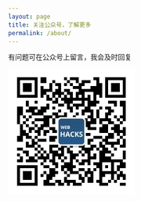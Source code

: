 ```yaml
---
layout: page
title: 关注公众号，了解更多
permalink: /about/
---
```

有问题可在公众号上留言，我会及时回复

![文本魔术公众号](/assets/wx-qrcode.jpg)
